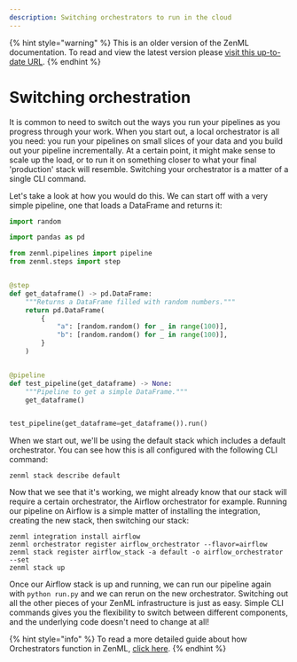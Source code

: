 ```yaml
---
description: Switching orchestrators to run in the cloud
---
```


{% hint style="warning" %}
This is an older version of the ZenML documentation. To read and view the latest version please [visit this up-to-date URL](https://docs.zenml.io).
{% endhint %}


# Switching orchestration

It is common to need to switch out the ways you run your pipelines as you
progress through your work. When you start out, a local orchestrator is all you
need: you run your pipelines on small slices of your data and you build out your
pipeline incrementally. At a certain point, it might make sense to scale up the
load, or to run it on something closer to what your final 'production' stack
will resemble. Switching your orchestrator is a matter of a single CLI command.

Let's take a look at how you would do this. We can start off with a very simple
pipeline, one that loads a DataFrame and returns it:

```python
import random

import pandas as pd

from zenml.pipelines import pipeline
from zenml.steps import step


@step
def get_dataframe() -> pd.DataFrame:
    """Returns a DataFrame filled with random numbers."""
    return pd.DataFrame(
        {
            "a": [random.random() for _ in range(100)],
            "b": [random.random() for _ in range(100)],
        }
    )


@pipeline
def test_pipeline(get_dataframe) -> None:
    """Pipeline to get a simple DataFrame."""
    get_dataframe()


test_pipeline(get_dataframe=get_dataframe()).run()
```

When we start out, we'll be using the default stack which includes a default
orchestrator. You can see how this is all configured with the following CLI
command:

```shell
zenml stack describe default
```

Now that we see that it's working, we might already know that our stack will
require a certain orchestrator, the Airflow orchestrator for example. Running
our pipeline on Airflow is a simple matter of installing the integration,
creating the new stack, then switching our stack:

```shell
zenml integration install airflow
zenml orchestrator register airflow_orchestrator --flavor=airflow
zenml stack register airflow_stack -a default -o airflow_orchestrator --set
zenml stack up
```

Once our Airflow stack is up and running, we can run our pipeline again with `python
run.py` and we can rerun on the new orchestrator. Switching out all the other
pieces of your ZenML infrastructure is just as easy. Simple CLI commands gives
you the flexibility to switch between different components, and the underlying
code doesn't need to change at all!

{% hint style="info" %}
To read a more detailed guide about how Orchestrators function in ZenML,
[click here](../../component-gallery/orchestrators/orchestrators.md).
{% endhint %}